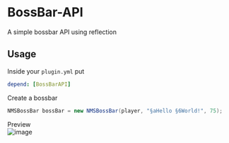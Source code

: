 # BossBar-API
A simple bossbar API using reflection

## Usage
Inside your `plugin.yml` put
```yaml
depend: [BossBarAPI]
```

Create a bossbar
```java
NMSBossBar bossBar = new NMSBossBar(player, "§aHello §6World!", 75);
```

Preview\
![image](https://user-images.githubusercontent.com/30992311/155023030-e2ee8408-2421-4b30-8bce-c8e57913d84a.png)
